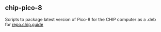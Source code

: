 ## chip-pico-8
Scripts to package latest version of Pico-8 for the CHIP computer as a .deb for [repo.chip.guide](https://repo.chip.guide)
